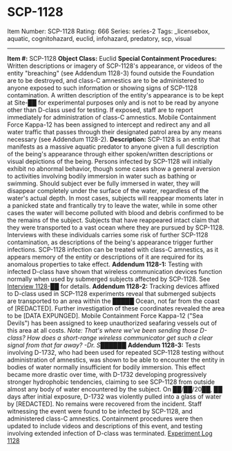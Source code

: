 # SCP-1128
Item Number: SCP-1128
Rating: 666
Series: series-2
Tags: _licensebox, aquatic, cognitohazard, euclid, infohazard, predatory, scp, visual

---

**Item #:** SCP-1128
**Object Class:** Euclid
**Special Containment Procedures:** Written descriptions or imagery of SCP-1128's appearance, or videos of the entity "breaching" (see Addendum 1128-3) found outside the Foundation are to be destroyed, and class-C amnestics are to be administered to anyone exposed to such information or showing signs of SCP-1128 contamination. A written description of the entity's appearance is to be kept at Site-██ for experimental purposes only and is not to be read by anyone other than D-class used for testing. If exposed, staff are to report immediately for administration of class-C amnestics. Mobile Containment Force Kappa-12 has been assigned to intercept and redirect any and all water traffic that passes through their designated patrol area by any means necessary (see Addendum 1128-2).
**Description:** SCP-1128 is an entity that manifests as a massive aquatic predator to anyone given a full description of the being's appearance through either spoken/written descriptions or visual depictions of the being. Persons infected by SCP-1128 will initially exhibit no abnormal behavior, though some cases show a general aversion to activities involving bodily immersion in water such as bathing or swimming. Should subject ever be fully immersed in water, they will disappear completely under the surface of the water, regardless of the water's actual depth. In most cases, subjects will reappear moments later in a panicked state and frantically try to leave the water, while in some other cases the water will become polluted with blood and debris confirmed to be the remains of the subject. Subjects that have reappeared intact claim that they were transported to a vast ocean where they are pursued by SCP-1128. Interviews with these individuals carries some risk of further SCP-1128 contamination, as descriptions of the being's appearance trigger further infections. SCP-1128 infection can be treated with class-C amnestics, as it appears memory of the entity or descriptions of it are required for its anomalous properties to take effect.
**Addendum 1128-1:** Testing with infected D-class have shown that wireless communication devices function normally when used by submerged subjects affected by SCP-1128. See [Interview 1128-██](/interview-1128) for details.
**Addendum 1128-2:** Tracking devices affixed to D-class used in SCP-1128 experiments reveal that submerged subjects are transported to an area within the █████ Ocean, not far from the coast of [REDACTED]. Further investigation of these coordinates revealed the area to be [DATA EXPUNGED]. Mobile Containment Force Kappa-12 ("Sea Devils") has been assigned to keep unauthorized seafaring vessels out of this area at all costs.
_Note: That's where we've been sending those D-class? How does a short-range wireless communicator get such a clear signal from that far away? -Dr. S██████_
**Addendum 1128-3:** Tests involving D-1732, who had been used for repeated SCP-1128 testing without administration of amnestics, was shown to be able to encounter the entity in bodies of water normally insufficient for bodily immersion. This effect became more drastic over time, with D-1732 developing progressively stronger hydrophobic tendencies, claiming to see SCP-1128 from outside almost any body of water encountered by the subject. On ██/██/20██, ██ days after initial exposure, D-1732 was violently pulled into a glass of water by [REDACTED]. No remains were recovered from the incident. Staff witnessing the event were found to be infected by SCP-1128, and administered class-C amnestics. Containment procedures were then updated to include videos and descriptions of this event, and testing involving extended infection of D-class was terminated.
[Experiment Log 1128](/experiment-log-1128)